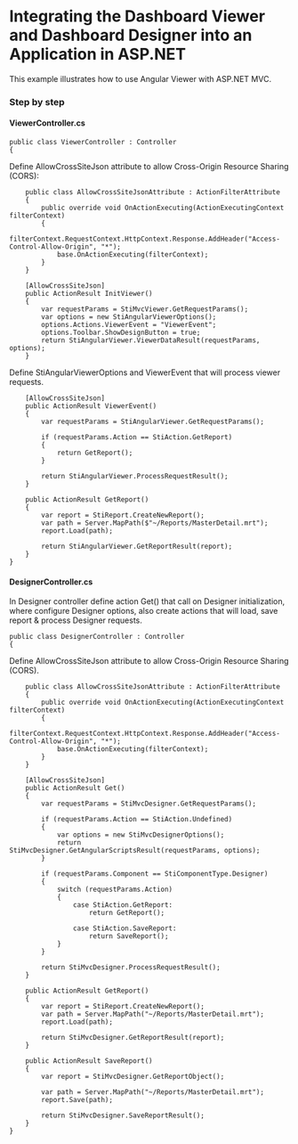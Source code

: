 # Integrating the Dashboard Viewer and Dashboard Designer into an Application in ASP.NET

This example illustrates how to use Angular Viewer with ASP.NET MVC. 

### Step by step
  
#### ViewerController.cs
   
    public class ViewerController : Controller
    {
Define AllowCrossSiteJson attribute to allow Cross-Origin Resource Sharing (CORS):

        public class AllowCrossSiteJsonAttribute : ActionFilterAttribute
        {
            public override void OnActionExecuting(ActionExecutingContext filterContext)
            {
                filterContext.RequestContext.HttpContext.Response.AddHeader("Access-Control-Allow-Origin", "*");
                base.OnActionExecuting(filterContext);
            }
        }

        [AllowCrossSiteJson]
        public ActionResult InitViewer()
        {
            var requestParams = StiMvcViewer.GetRequestParams();
            var options = new StiAngularViewerOptions();
            options.Actions.ViewerEvent = "ViewerEvent";
            options.Toolbar.ShowDesignButton = true;
            return StiAngularViewer.ViewerDataResult(requestParams, options);
        }
 Define StiAngularViewerOptions and ViewerEvent that will process viewer requests.
 
        [AllowCrossSiteJson]
        public ActionResult ViewerEvent()
        {
            var requestParams = StiAngularViewer.GetRequestParams();

            if (requestParams.Action == StiAction.GetReport)
            {
                return GetReport();
            }

            return StiAngularViewer.ProcessRequestResult();
        }

        public ActionResult GetReport()
        {
            var report = StiReport.CreateNewReport();
            var path = Server.MapPath($"~/Reports/MasterDetail.mrt");
            report.Load(path);

            return StiAngularViewer.GetReportResult(report);
        }
    }


#### DesignerController.cs
In Designer controller define action Get() that call on Designer initialization, where configure Designer options, also create actions that will load, save report & process Designer requests.
   
    public class DesignerController : Controller
	{
Define AllowCrossSiteJson attribute to allow Cross-Origin Resource Sharing (CORS).

		public class AllowCrossSiteJsonAttribute : ActionFilterAttribute
		{
			public override void OnActionExecuting(ActionExecutingContext filterContext)
			{
				filterContext.RequestContext.HttpContext.Response.AddHeader("Access-Control-Allow-Origin", "*");
				base.OnActionExecuting(filterContext);
			}
		}

		[AllowCrossSiteJson]
		public ActionResult Get()
		{
			var requestParams = StiMvcDesigner.GetRequestParams();

			if (requestParams.Action == StiAction.Undefined)
			{
				var options = new StiMvcDesignerOptions();
				return StiMvcDesigner.GetAngularScriptsResult(requestParams, options);
			}

			if (requestParams.Component == StiComponentType.Designer)
			{
				switch (requestParams.Action)
				{
					case StiAction.GetReport:
						return GetReport();

					case StiAction.SaveReport:
						return SaveReport();
				}
			}

			return StiMvcDesigner.ProcessRequestResult();
		}

		public ActionResult GetReport()
		{
			var report = StiReport.CreateNewReport();
			var path = Server.MapPath("~/Reports/MasterDetail.mrt");
			report.Load(path);

			return StiMvcDesigner.GetReportResult(report);
		}

		public ActionResult SaveReport()
		{
			var report = StiMvcDesigner.GetReportObject();

			var path = Server.MapPath("~/Reports/MasterDetail.mrt");
			report.Save(path);

			return StiMvcDesigner.SaveReportResult();
		}
	}


